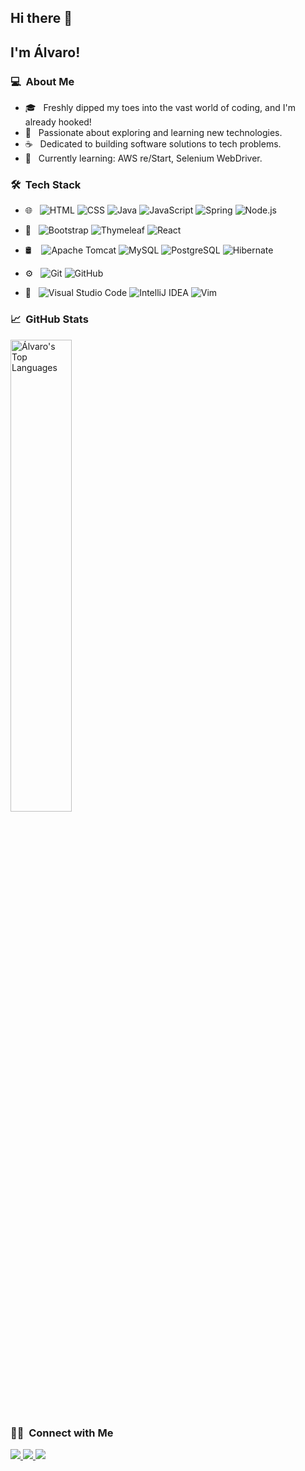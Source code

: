 <h2>Hi there 👋</h2>

<h2>I'm Álvaro!</h2>

<h3> 💻 &nbsp;About Me </h3>

- 🎓 &nbsp; Freshly dipped my toes into the vast world of coding, and I'm already hooked!
- 🚀 &nbsp; Passionate about exploring and learning new technologies.
- ☕ &nbsp; Dedicated to building software solutions to tech problems.
- 🌱 &nbsp; Currently learning: AWS re/Start, Selenium WebDriver.

<h3> 🛠 &nbsp;Tech Stack</h3>

- 🌐 &nbsp;
  ![HTML](https://img.shields.io/badge/-HTML-333333?style=flat&logo=HTML5)
  ![CSS](https://img.shields.io/badge/-CSS-333333?style=flat&logo=CSS3&logoColor=1572B6)
  ![Java](https://img.shields.io/badge/Java-333333?style=flat&logo=openjdk&logoColor=yellow)
  ![JavaScript](https://img.shields.io/badge/-JavaScript-333333?style=flat&logo=javascript)
  ![Spring](https://img.shields.io/badge/-Spring-333333?style=flat&logo=spring)
  ![Node.js](https://img.shields.io/badge/-Node.js-333333?style=flat&logo=node.js)

 - 🧰 &nbsp;
  ![Bootstrap](https://img.shields.io/badge/-Bootstrap-333333?style=flat&logo=bootstrap&logoColor=563D7C)
  ![Thymeleaf](https://img.shields.io/badge/Thymeleaf-333333?style=flat&logo=Thymeleaf&logoColor=green)
  ![React](https://img.shields.io/badge/-React-333333?style=flat&logo=react)

- 🛢 &nbsp;
  &nbsp;![Apache Tomcat](https://img.shields.io/badge/Apache%20Tomcat-333333?style=flat&logo=apache-tomcat&logoColor=white)
  ![MySQL](https://img.shields.io/badge/-MySQL-333333?style=flat&logo=mysql)
  ![PostgreSQL](https://img.shields.io/badge/-PostgreSQL-333333?style=flat&logo=postgresql)
  ![Hibernate](https://img.shields.io/badge/Hibernate-333333?style=flat&logo=Hibernate&logoColor=white)
  

- ⚙️ &nbsp;
  ![Git](https://img.shields.io/badge/-Git-333333?style=flat&logo=git)
  ![GitHub](https://img.shields.io/badge/-GitHub-333333?style=flat&logo=github)

- 🔧 &nbsp;
  ![Visual Studio Code](https://img.shields.io/badge/-Visual%20Studio%20Code-333333?style=flat&logo=visual-studio-code&logoColor=007ACC)
  ![IntelliJ IDEA](https://img.shields.io/badge/IntelliJIDEA-333333?style=flat&logo=intellij-idea)
  ![Vim](https://img.shields.io/badge/VIM-333333?style=flat&logo=vim&logoColor=white)

<h3> 📈 &nbsp;GitHub Stats</h3>

<div>
  <img src="https://github-readme-stats.vercel.app/api/top-langs/?username=AlvaroMyGit&layout=compact&theme=radical" alt="Álvaro's Top Languages" style="width: 44%;"/>
</div>




<h3> 🤝🏻 &nbsp;Connect with Me </h3>

<p align="left">
  <a href="https://www.linkedin.com/in/alvaro-afp-mendes/">
    <img src="https://img.shields.io/badge/-LinkedIn-0077B5?style=flat&logo=Linkedin&logoColor=white"/>
  </a>
  <a href="mailto:alvaro.afp.mendes@gmail.com">
  <img src="https://img.shields.io/badge/Gmail-EA4335?style=flat&logo=gmail&logoColor=white"/>
</a>
 <a href="https://discord.com/users/195011052805554179">
  <img src="https://img.shields.io/badge/Discord-5865F2?style=flat&logo=discord&logoColor=white"/>
</a>


<!---
AlvaroMyGit/AlvaroMyGit is a ✨ special ✨ repository because its `README.md` (this file) appears on your GitHub profile.
You can click the Preview link to take a look at your changes.
--->
